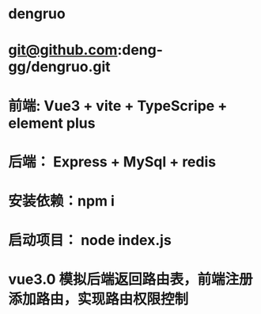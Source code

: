 # dengruo

# git@github.com:deng-gg/dengruo.git

# 

# 前端: Vue3 + vite + TypeScripe + element plus
# 后端： Express + MySql + redis

# 安装依赖：npm i

# 启动项目： node index.js

# vue3.0 模拟后端返回路由表，前端注册添加路由，实现路由权限控制

